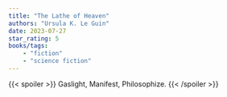 ```yaml
---
title: "The Lathe of Heaven"
authors: "Ursula K. Le Guin"
date: 2023-07-27
star_rating: 5
books/tags:
    - "fiction"
    - "science fiction"
---
```

<!--more-->

{{< spoiler >}} Gaslight, Manifest, Philosophize. {{< /spoiler >}}
